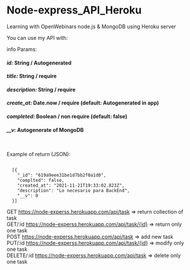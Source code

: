 # Node-express_API_Heroku
Learning with OpenWebinars node.js &amp; MongoDB using Heroku server

You can use my API with:
<html>
<body>

info Params:
<h4><em>id:</em> String / Autogenerated</h4>
<h4><em>title:</em> String / require</h4>
<h4><em>description:</em> String / require</h4>
<h4><em>create_at:</em> Date.now / require (default: Autogenerated in app)</h4>
<h4><em>completed:</em> Boolean / non require (default: false)</h4>
<h4><em>__v:</em> Autogenerate of MongoDB</h4> 
<br>

Example of return (JSON):
<pre><code>
  [{
    "_id": "619a9eee31be1d7bb2f0a1d0",
    "complted": false,
    "created_at": "2021-11-21T19:33:02.823Z",
    "description": "Lo necesario para BackEnd",
    "__v": 0
  }]
</code></pre>


GET https://node-experss.herokuapp.com/api/task => return collection of task
<br>
GET/:id https://node-experss.herokuapp.com/api/task/{id} => return only one task
<br>
POST https://node-experss.herokuapp.com/api/task => add new task
<br>
PUT/:id https://node-experss.herokuapp.com/api/task/{id} => modify only one task
<br>
DELETE/:id https://node-experss.herokuapp.com/api/task => delete only one task
</body>
</html>